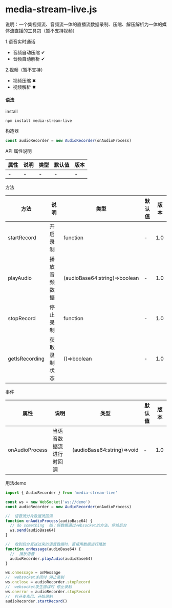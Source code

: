 media-stream-live.js
====================

说明：一个集视频流、音频流一体的直播流数据录制、压缩、解压解析为一体的媒体流直播的工具包（暂不支持视频）

1.语音实时通话

* 音频自动压缩 ✔
* 音频自动解析 ✔

2.视频（暂不支持）

* 视频压缩 ✖
* 视频解析 ✖

#### 语法

install

```
npm install media-stream-live
```

构造器

```javascript
const audioRecorder = new AudioRecorder(onAudioProcess)
```

API 属性说明

| 属性  | 说明  | 类型  | 默认值 | 版本  |
|-----|-----|-----|-----|-----|
| -   | -   | -   | -   | -   |

方法

| 方法             | 说明     | 类型                            | 默认值 | 版本  |
|----------------|--------|-------------------------------|-----|-----|
| startRecord    | 开启录制   | function                      | -   | 1.0 |
| playAudio      | 播放音频数据 | (audioBase64:string)=>boolean | -   | 1.0 |
| stopRecord     | 停止录制   | function                      | -   | 1.0 |
| getIsRecording | 获取录制状态 | ()=>boolean                   | -   | 1.0 |

事件

| 属性             | 说明          | 类型                         | 默认值 | 版本  |
|----------------|-------------|----------------------------|-----|-----|
| onAudioProcess | 当语音数据流进行时回调 | (audioBase64:string)=>void | -   | 1.0 |

用法demo

```javascript
import { AudioRecorder } from 'media-stream-live'

const ws = new WebSocket('ws://demo')
const audioRecorder = new AudioRecorder(onAudioProcess)

//  语音流分片数据流回调
function onAudioProcess(audioBase64) {
  // do something  如：将数据通过websocket的方法，传给后台
  ws.send(audioBase64)
}

//  收到后台发送过来的语音数据时，直接用数据进行播放
function onMessage(audioBase64) {
  //  播放语音
  audioRecorder.playAudio(audioBase64)
}

ws.onmessage = onMessage
//  websocket关闭时 停止录制
ws.onclose = audioRecorder.stopRecord
//  websocket发生错误时 停止录制
ws.onerror = audioRecorder.stopRecord
//  打开麦克风，开始录制
audioRecorder.startRecord()
```
